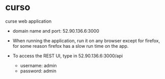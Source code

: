 # curso
curse web application

- domain name and port: 52.90.136.6:3000

- When running the application, run it on any browser except for firefox, for some reason firefox has a slow run time on the app.

- To access the REST UI, type in 52.90.136.6:3000/api
	- username: admin
	- password: admin
